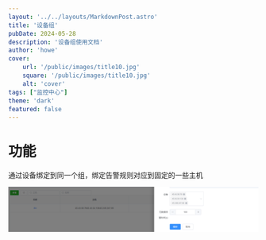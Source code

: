 ```yaml
---
layout: '../../layouts/MarkdownPost.astro'
title: '设备组'
pubDate: 2024-05-28
description: '设备组使用文档'
author: 'howe'
cover:
    url: '/public/images/title10.jpg'
    square: '/public/images/title10.jpg'
    alt: 'cover'
tags: ["监控中心"] 
theme: 'dark'
featured: false
---
```


# 功能
通过设备绑定到同一个组，绑定告警规则对应到固定的一些主机

![|inline](/public/images/25.png)

